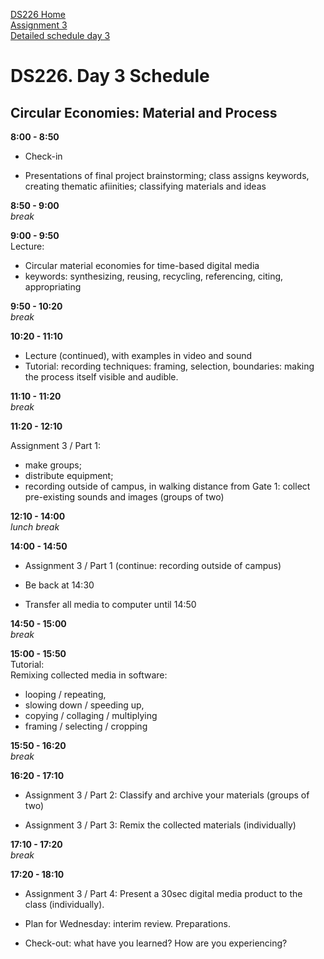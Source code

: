 [DS226 Home](home.md)  
[Assignment 3](assignment3.md)  
[Detailed schedule day 3](ds226-schedule-3.pdf)

# DS226. Day 3 Schedule
## Circular Economies: Material and Process



**8:00 - 8:50**  
- Check-in

- Presentations of final project brainstorming; class assigns keywords, creating thematic afiinities; classifying materials and ideas  


**8:50 - 9:00**  
_break_  
  
**9:00 - 9:50**  
Lecture:  
- Circular material economies for time-based digital media
- keywords: synthesizing, reusing, recycling, referencing, citing, appropriating   
  
**9:50 - 10:20**  
_break_  
  
**10:20 - 11:10**  
- Lecture (continued), with examples in video and sound  
- Tutorial: recording techniques: framing, selection, boundaries: making the process itself visible and audible. 
  
**11:10 - 11:20**  
_break_  
  
**11:20 - 12:10**  

Assignment 3 / Part 1:  
- make groups;  
- distribute equipment;
- recording outside of campus, in walking distance from Gate 1: collect pre-existing sounds and images (groups of two)
  
**12:10 - 14:00**  
_lunch break_  
  
**14:00 - 14:50**  
- Assignment 3 / Part 1 (continue: recording outside of campus)

- Be back at 14:30
- Transfer all media to computer until 14:50  
  
**14:50 - 15:00**  
_break_  
  
**15:00 - 15:50**  
Tutorial:   
Remixing collected media in software:  
- looping / repeating, 
- slowing down / speeding up,
- copying / collaging / multiplying
- framing / selecting / cropping   
  
**15:50 - 16:20**  
_break_  
  
**16:20 - 17:10**  


- Assignment 3 / Part 2: Classify and archive your materials (groups of two)
  

- Assignment 3 / Part 3: Remix the collected materials (individually)

   
**17:10 - 17:20**  
_break_  
  
**17:20 - 18:10**  

- Assignment 3 / Part 4: Present a 30sec digital media product to the class (individually). 

- Plan for Wednesday: interim review. Preparations.

- Check-out: what have you learned? How are you experiencing?
